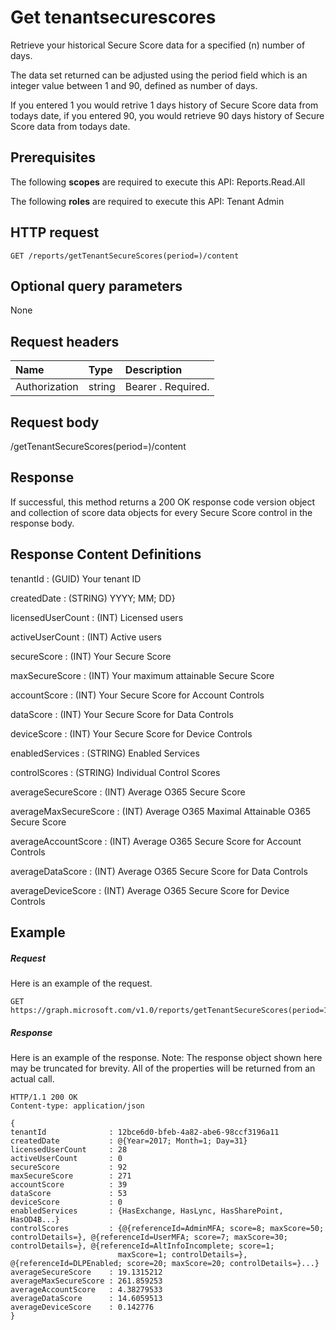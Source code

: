 # Get tenantsecurescores

Retrieve your historical Secure Score data for a specified (n) number of days.

The data set returned can be adjusted using the period field which is an integer value between 1 and 90, defined as number of days.

If you entered 1 you would retrive 1 days history of Secure Score data from todays date, if you entered 90, you would retrieve 90 days history of Secure Score data from todays date. 

## Prerequisites
The following **scopes** are required to execute this API: Reports.Read.All

The following **roles** are required to execute this API: Tenant Admin

## HTTP request
<!-- { "blockType": "ignored" } -->
```http
GET /reports/getTenantSecureScores(period=)/content
```
## Optional query parameters
None

## Request headers
| Name       | Type | Description|
|:-----------|:------|:----------|
| Authorization  | string  | Bearer <token>. Required. |

## Request body
/getTenantSecureScores(period=)/content
## Response
If successful, this method returns a 200 OK response code version object and collection of score data objects for every Secure Score control in the response body.
## Response Content Definitions
tenantId              : (GUID) Your tenant ID

createdDate           : (STRING) YYYY; MM; DD}

licensedUserCount     : (INT) Licensed users

activeUserCount       : (INT) Active users

secureScore           : (INT) Your Secure Score

maxSecureScore        : (INT) Your maximum attainable Secure Score

accountScore          : (INT) Your Secure Score for Account Controls

dataScore             : (INT) Your Secure Score for Data Controls

deviceScore           : (INT) Your Secure Score for Device Controls

enabledServices       : (STRING) Enabled Services

controlScores         : (STRING) Individual Control Scores

averageSecureScore    : (INT) Average O365 Secure Score

averageMaxSecureScore : (INT) Average O365 Maximal Attainable O365 Secure Score

averageAccountScore   : (INT) Average O365 Secure Score for Account Controls

averageDataScore      : (INT) Average O365 Secure Score for Data Controls

averageDeviceScore    : (INT) Average O365 Secure Score for Device Controls

## Example
##### Request
Here is an example of the request.
<!-- {
  "blockType": "request",
  "name": "get_application"
}-->
```http
GET https://graph.microsoft.com/v1.0/reports/getTenantSecureScores(period=1)/content
```
##### Response
Here is an example of the response. Note: The response object shown here may be truncated for brevity. All of the properties will be returned from an actual call.
<!-- {
  "blockType": "response",
  "truncated": true,
  "@odata.type": "microsoft.graph.application"
} -->
```
HTTP/1.1 200 OK
Content-type: application/json

{ 
tenantId              : 12bce6d0-bfeb-4a82-abe6-98ccf3196a11
createdDate           : @{Year=2017; Month=1; Day=31}
licensedUserCount     : 28
activeUserCount       : 0
secureScore           : 92
maxSecureScore        : 271
accountScore          : 39
dataScore             : 53
deviceScore           : 0
enabledServices       : {HasExchange, HasLync, HasSharePoint, HasOD4B...}
controlScores         : {@{referenceId=AdminMFA; score=8; maxScore=50; controlDetails=}, @{referenceId=UserMFA; score=7; maxScore=30; controlDetails=}, @{referenceId=AltInfoIncomplete; score=1; 
                        maxScore=1; controlDetails=}, @{referenceId=DLPEnabled; score=20; maxScore=20; controlDetails=}...}
averageSecureScore    : 19.1315212
averageMaxSecureScore : 261.859253
averageAccountScore   : 4.38279533
averageDataScore      : 14.6059513
averageDeviceScore    : 0.142776
} 

```

<!-- uuid: 8fcb5dbc-d5aa-4681-8e31-b001d5168d79
2015-10-25 14:57:30 UTC -->
<!-- {
  "type": "#page.annotation",
  "description": "Get tenantsecurescores",
  "keywords": "",
  "section": "documentation",
  "tocPath": ""
}-->

